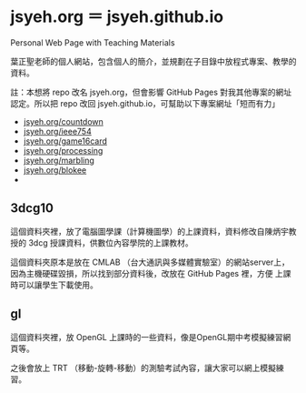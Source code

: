 # jsyeh.org ＝ jsyeh.github.io
Personal Web Page with Teaching Materials

葉正聖老師的個人網站，包含個人的簡介，並規劃在子目錄中放程式專案、教學的資料。

註：本想將 repo 改名 jsyeh.org，但會影響 GitHub Pages 對我其他專案的網址認定。所以把 repo 改回 jsyeh.github.io，可幫助以下專案網址「短而有力」
- [jsyeh.org/countdown](https://jsyeh.org/countdown)
- [jsyeh.org/ieee754](https://jsyeh.org/ieee754)
- [jsyeh.org/game16card](https://jsyeh.org/game16card)
- [jsyeh.org/processing](https://jsyeh.org/processing)
- [jsyeh.org/marbling](https://jsyeh.org/marbling)
- [jsyeh.org/blokee](https://jsyeh.org/blokee)
- 

## 3dcg10
這個資料夾裡，放了電腦圖學課（計算機圖學）的上課資料，資料修改自陳炳宇教授的 3dcg 授課資料，供數位內容學院的上課教材。

這個資料夾原本是放在 CMLAB （台大通訊與多媒體實驗室）的網站server上，因為主機硬碟毀損，所以找到部分資料後，改放在 GitHub Pages 裡，方便 上課時可以讓學生下載使用。

## gl
這個資料夾裡，放 OpenGL 上課時的一些資料，像是OpenGL期中考模擬練習網頁等。

之後會放上 TRT （移動-旋轉-移動）的測驗考試內容，讓大家可以網上模擬練習。

